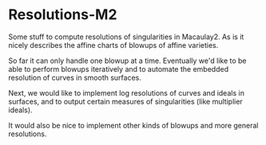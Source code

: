 # Resolutions-M2
Some stuff to compute resolutions of singularities in Macaulay2. As is it nicely describes the affine charts of blowups of affine varieties. 

So far it can only handle one blowup at a time. Eventually we'd like to be able to perform blowups iteratively and to automate the embedded resolution of curves in smooth surfaces.

Next, we would like to implement log resolutions of curves and ideals in surfaces, and to output certain measures of singularities (like multiplier ideals). 

It would also be nice to implement other kinds of blowups and more general resolutions.

